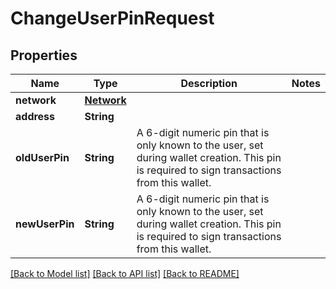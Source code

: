 # ChangeUserPinRequest

## Properties
Name | Type | Description | Notes
------------ | ------------- | ------------- | -------------
**network** | [**Network**](Network.md) |  | 
**address** | **String** |  | 
**oldUserPin** | **String** | A 6-digit numeric pin that is only known to the user, set during  wallet creation. This pin is required to sign transactions from  this wallet. | 
**newUserPin** | **String** | A 6-digit numeric pin that is only known to the user, set during  wallet creation. This pin is required to sign transactions from  this wallet. | 

[[Back to Model list]](../README.md#documentation-for-models) [[Back to API list]](../README.md#documentation-for-api-endpoints) [[Back to README]](../README.md)


